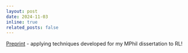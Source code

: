 ```yaml
---
layout: post
date: 2024-11-03
inline: true
related_posts: false
---
```


[Preprint](https://arxiv.org/abs/2411.00666) - applying techniques developed for my MPhil dissertation to RL!